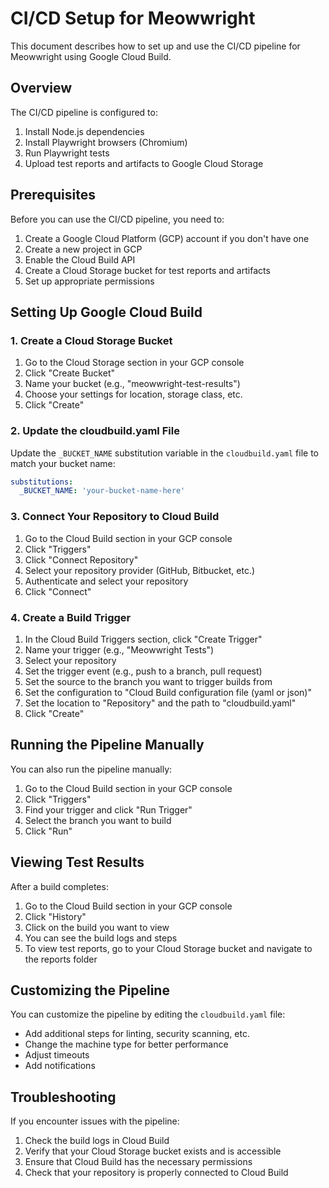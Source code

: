 # CI/CD Setup for Meowwright

This document describes how to set up and use the CI/CD pipeline for Meowwright using Google Cloud Build.

## Overview

The CI/CD pipeline is configured to:

1. Install Node.js dependencies
2. Install Playwright browsers (Chromium)
3. Run Playwright tests
4. Upload test reports and artifacts to Google Cloud Storage

## Prerequisites

Before you can use the CI/CD pipeline, you need to:

1. Create a Google Cloud Platform (GCP) account if you don't have one
2. Create a new project in GCP
3. Enable the Cloud Build API
4. Create a Cloud Storage bucket for test reports and artifacts
5. Set up appropriate permissions

## Setting Up Google Cloud Build

### 1. Create a Cloud Storage Bucket

1. Go to the Cloud Storage section in your GCP console
2. Click "Create Bucket"
3. Name your bucket (e.g., "meowwright-test-results")
4. Choose your settings for location, storage class, etc.
5. Click "Create"

### 2. Update the cloudbuild.yaml File

Update the `_BUCKET_NAME` substitution variable in the `cloudbuild.yaml` file to match your bucket name:

```yaml
substitutions:
  _BUCKET_NAME: 'your-bucket-name-here'
```

### 3. Connect Your Repository to Cloud Build

1. Go to the Cloud Build section in your GCP console
2. Click "Triggers"
3. Click "Connect Repository"
4. Select your repository provider (GitHub, Bitbucket, etc.)
5. Authenticate and select your repository
6. Click "Connect"

### 4. Create a Build Trigger

1. In the Cloud Build Triggers section, click "Create Trigger"
2. Name your trigger (e.g., "Meowwright Tests")
3. Select your repository
4. Set the trigger event (e.g., push to a branch, pull request)
5. Set the source to the branch you want to trigger builds from
6. Set the configuration to "Cloud Build configuration file (yaml or json)"
7. Set the location to "Repository" and the path to "cloudbuild.yaml"
8. Click "Create"

## Running the Pipeline Manually

You can also run the pipeline manually:

1. Go to the Cloud Build section in your GCP console
2. Click "Triggers"
3. Find your trigger and click "Run Trigger"
4. Select the branch you want to build
5. Click "Run"

## Viewing Test Results

After a build completes:

1. Go to the Cloud Build section in your GCP console
2. Click "History"
3. Click on the build you want to view
4. You can see the build logs and steps
5. To view test reports, go to your Cloud Storage bucket and navigate to the reports folder

## Customizing the Pipeline

You can customize the pipeline by editing the `cloudbuild.yaml` file:

- Add additional steps for linting, security scanning, etc.
- Change the machine type for better performance
- Adjust timeouts
- Add notifications

## Troubleshooting

If you encounter issues with the pipeline:

1. Check the build logs in Cloud Build
2. Verify that your Cloud Storage bucket exists and is accessible
3. Ensure that Cloud Build has the necessary permissions
4. Check that your repository is properly connected to Cloud Build